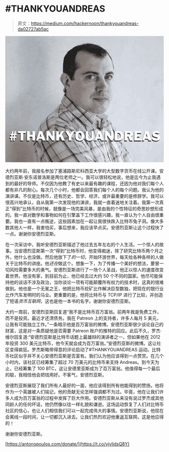 # #THANKYOUANDREAS

> 原文：<https://medium.com/hackernoon/thankyouandreas-da02727ab5ac>

![](img/04a602ec23261fab96626fd21ea97e89.png)

大约两年前，我报名参加了塞浦路斯尼科西亚大学的大型数字货币在线公开课。安德烈亚斯·安东诺普洛斯是两位老师之一。我可以很轻松地说，他是迄今为止我遇到的最好的导师。不仅因为他教了有史以来最有趣的课程，还因为他对我们每个人都有非凡的耐心。每次几个小时，他都会回答我们每个人的每个问题。我认为他的演讲课。不仅是比特币，还有历史、哲学、经济，或许最重要的是修辞学。我可以很高兴地承认，自从我第一次发现他的演讲，我就一直着迷地关注着。我第一次真正“得到”比特币的时候，就像是一场完美风暴，是由我的个性特征的奇思妙想形成的。我一直对数学和事物如何在引擎盖下工作很感兴趣，我一直认为个人自由很重要。我也一直有一点叛逆，这些因素加在一起让我很快跌入比特币兔子洞。像大多数其他人一样，我害怕买，事后想来，我应该早点买。安德烈亚斯让这个过程快了一点。谢谢你安德烈亚斯。

在一次采访中，我听安德烈亚斯描述了他过去五年左右的个人生活。一个惊人的故事。当安德烈亚斯第一次“得到”比特币时，他变得痴迷，除了研究比特币两个月之外，他什么也没做。然后他放下了*的一切*，开始环游世界，每天给各种各样的人做关于比特币的讲座。他*还在*做这个。想象一下，为了传播一个美好的想法，要冒一切风险需要多大的勇气。安德烈亚斯进行了一场个人圣战，他正以惊人的速度改变着世界。他没有家，到目前为止，他已经去过大约 50 个不同的国家。他尽可能保持他的谈话不涉及政治，当你谈论一项有可能颠覆所有权力的技术时，这真的很难做到。他也是一个无冕之王，他把比特币挖矿比作解决巨型数独，把现在的银行业比作汽车发明时的马业。更重要的是，他将比特币与 TCP/IP 进行了比较，并创造了短语*货币互联网*，这也是他一本书的名字。谢谢你安德烈亚斯。

大约一周前，安德烈亚斯回复道“我不是比特币百万富翁。前两年我是免费工作，而不是投资。最近才还清债务。我在 Patreon 上的支持者，许多人每月 5 美元，让我有可能独立工作。”一条暗示他是百万富翁的微博。安德烈亚斯很少谈论自己的财富，这是对一条质疑他是否需要 Patreon 账户的推特的回应。此后不久，罗杰·维尔回复道:“安德烈亚斯是比特币话题上最雄辩的演讲者之一，但如果他在 2012 年投资 300 美元比特币，他今天就会成为百万富翁。”安德烈亚斯的微博。这让社区变得疯狂。罗杰斯略带得意的评论启动了#THANKYOUANDREAS 运动。比特币社区似乎并不关心安德烈亚斯是否富有。我们认为他应该得到一点赞赏。在几个小时内，该社区已经筹集了超过 70 万美元的比特币来支持 Andreas。到今天为止，已经筹集了 100 BTC，这让安德里亚斯成为了百万富翁。他值得每一个最后的聪，我相信他会把钱用好。不客气，安德烈亚斯。

安德烈亚斯展现了我们所有人最好的一面，他应该得到所有他能得到的赞扬。他将作为一个英雄被人们铭记，他的贡献无论怎样强调都不为过。毕竟，他在让我们许多人成为百万富翁的过程中发挥了巨大作用。安德烈亚斯从来没有说过罗杰或其他同龄人的任何坏话，他仍然像以往一样礼貌和谦逊。这场运动恢复了人们对比特币社区的信心，也让人们相信我们可以一起完成伟大的事情。安德烈亚斯说，他现在会离线一段时间，让一切都沉入进去。让我们热烈欢迎他重返互联网，这是他应得的！

谢谢你安德烈亚斯。

[https://antonopoulos.com/donate/](https://t.co/vjvlidsQ8Y)